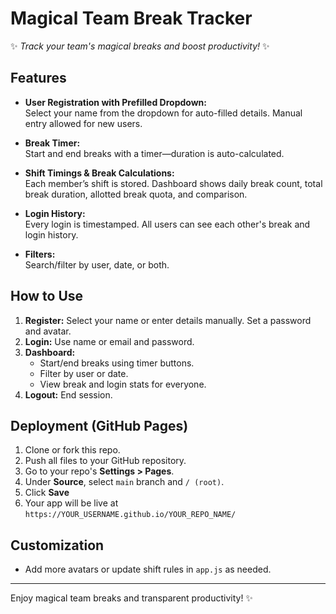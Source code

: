 # Magical Team Break Tracker

✨ _Track your team's magical breaks and boost productivity!_ ✨

## Features

- **User Registration with Prefilled Dropdown:**  
  Select your name from the dropdown for auto-filled details. Manual entry allowed for new users.

- **Break Timer:**  
  Start and end breaks with a timer—duration is auto-calculated.

- **Shift Timings & Break Calculations:**  
  Each member’s shift is stored. Dashboard shows daily break count, total break duration, allotted break quota, and comparison.

- **Login History:**  
  Every login is timestamped. All users can see each other's break and login history.

- **Filters:**  
  Search/filter by user, date, or both.

## How to Use

1. **Register:** Select your name or enter details manually. Set a password and avatar.
2. **Login:** Use name or email and password.
3. **Dashboard:**  
   - Start/end breaks using timer buttons.
   - Filter by user or date.
   - View break and login stats for everyone.
4. **Logout:** End session.

## Deployment (GitHub Pages)

1. Clone or fork this repo.
2. Push all files to your GitHub repository.
3. Go to your repo's **Settings > Pages**.
4. Under **Source**, select `main` branch and `/ (root)`.
5. Click **Save**  
6. Your app will be live at `https://YOUR_USERNAME.github.io/YOUR_REPO_NAME/`

## Customization

- Add more avatars or update shift rules in `app.js` as needed.

---

Enjoy magical team breaks and transparent productivity! ✨
